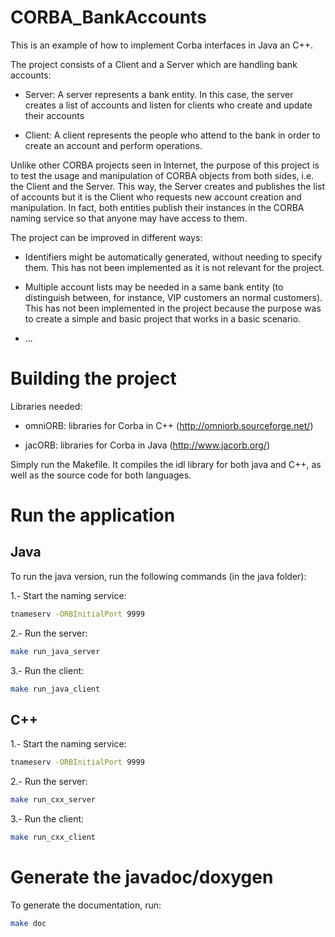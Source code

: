 # CORBA_BankAccounts
This is an example of how to implement Corba interfaces in Java an C++.

The project consists of a Client and a Server which are handling bank accounts:

- Server: A server represents a bank entity. In this case, the server creates a list of accounts and listen for clients who create and update their accounts

- Client: A client represents the people who attend to the bank in order to create an account and perform operations.

Unlike other CORBA projects seen in Internet, the purpose of this project is to test the usage and manipulation of CORBA objects from both sides, i.e. the Client and the Server. This way, the Server creates and publishes the list of accounts but it is the Client who requests new account creation and manipulation. In fact, both entities publish their instances in the CORBA naming service so that anyone may have access to them.

The project can be improved in different ways:

* Identifiers might be automatically generated, without needing to specify them. This has not been implemented as it is not relevant for the project.

* Multiple account lists may be needed in a same bank entity (to distinguish between, for instance, VIP customers an normal customers). This has not been implemented in the project because the purpose was to create a simple and basic project that works in a basic scenario.

* ... 

# Building the project
Libraries needed:

- omniORB: libraries for Corba in C++ (<http://omniorb.sourceforge.net/>)

- jacORB: libraries for Corba in Java (<http://www.jacorb.org/>)

Simply run the Makefile. It compiles the idl library for both java and C++, as well as the source code for both languages.

# Run the application

## Java

To run the java version, run the following commands (in the java folder):

1.- Start the naming service:

````bash
tnameserv -ORBInitialPort 9999
````

2.- Run the server:

````bash
make run_java_server
````

3.- Run the client:

````bash
make run_java_client
````

## C++

1.- Start the naming service:

````bash
tnameserv -ORBInitialPort 9999
````

2.- Run the server:

````bash
make run_cxx_server
````

3.- Run the client:

````bash
make run_cxx_client
````

# Generate the javadoc/doxygen

To generate the documentation, run:

 ````bash
 make doc
 ````
